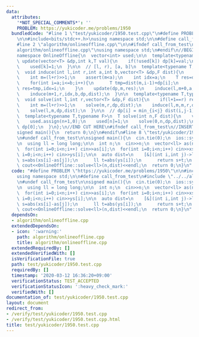 ```yaml
---
data:
  attributes:
    '*NOT_SPECIAL_COMMENTS*': ''
    PROBLEM: https://yukicoder.me/problems/1950
  bundledCode: "#line 1 \"test/yukicoder/1950.test.cpp\"\n#define PROBLEM \"https://yukicoder.me/problems/1950\"\
    \n\n#include<bits/stdc++.h>\nusing namespace std;\n\n#define call_from_test\n\
    #line 2 \"algorithm/onlineoffline.cpp\"\n\n#ifndef call_from_test\n#line 5 \"\
    algorithm/onlineoffline.cpp\"\nusing namespace std;\n#endif\n//BEGIN CUT HERE\n\
    namespace OnlineOffline{\n  vector<int> used;\n\n  template<typename T>\n  void\
    \ update(vector<T> &dp,int k,T val){\n    if(!used[k]) dp[k]=val;\n    dp[k]=min(dp[k],val);\n\
    \    used[k]=1;\n  }\n\n  // [l, r), [a, b]\n  template<typename T,typename F>\n\
    \  void induce(int l,int r,int a,int b,vector<T> &dp,F dist){\n    if(l==r) return;\n\
    \    int m=(l+r)>>1;\n    assert(m<a);\n    int idx=a;\n    T res=dist(m,idx-1)+dp[idx];\n\
    \    for(int i=a;i<=b;i++){\n      T tmp=dist(m,i-1)+dp[i];\n      if(tmp<res)\
    \ res=tmp,idx=i;\n    }\n    update(dp,m,res);\n    induce(l,m+0,a,idx,dp,dist);\n\
    \    induce(m+1,r,idx,b,dp,dist);\n  }\n\n  template<typename T,typename F>\n\
    \  void solve(int l,int r,vector<T> &dp,F dist){\n    if(l+1==r) return update(dp,l,dist(l,l)+dp[r]);\n\
    \    int m=(l+r)>>1;\n    solve(m,r,dp,dist);\n    induce(l,m,m,r,dp,dist);\n\
    \    solve(l,m,dp,dist);\n  }\n\n  // dp[i] = min_{i<j} dist(i,j-1) + dp[j]\n\
    \  template<typename T,typename F>\n  T solve(int n,F dist){\n    vector<T> dp(n+1,0);\n\
    \    used.assign(n+1,0);\n    used[n]=1;\n    solve(0,n,dp,dist);\n    return\
    \ dp[0];\n  }\n};\n//END CUT HERE\n#ifndef call_from_test\n//INSERT ABOVE HERE\n\
    signed main(){\n  return 0;\n}\n#endif\n#line 8 \"test/yukicoder/1950.test.cpp\"\
    \n#undef call_from_test\n\nsigned main(){\n  cin.tie(0);\n  ios::sync_with_stdio(0);\n\
    \n  using ll = long long;\n\n  int n;\n  cin>>n;\n  vector<ll> as(n),xs(n),ys(n);\n\
    \  for(int i=0;i<n;i++) cin>>as[i];\n  for(int i=0;i<n;i++) cin>>xs[i];\n  for(int\
    \ i=0;i<n;i++) cin>>ys[i];\n\n  auto dist=\n    [&](int i,int j)->ll{\n      ll\
    \ s=abs(xs[i]-as[j]);\n      ll t=abs(ys[i]);\n      return s+t;\n    };\n\n \
    \ cout<<OnlineOffline::solve<ll>(n,dist)<<endl;\n  return 0;\n}\n"
  code: "#define PROBLEM \"https://yukicoder.me/problems/1950\"\n\n#include<bits/stdc++.h>\n\
    using namespace std;\n\n#define call_from_test\n#include \"../../algorithm/onlineoffline.cpp\"\
    \n#undef call_from_test\n\nsigned main(){\n  cin.tie(0);\n  ios::sync_with_stdio(0);\n\
    \n  using ll = long long;\n\n  int n;\n  cin>>n;\n  vector<ll> as(n),xs(n),ys(n);\n\
    \  for(int i=0;i<n;i++) cin>>as[i];\n  for(int i=0;i<n;i++) cin>>xs[i];\n  for(int\
    \ i=0;i<n;i++) cin>>ys[i];\n\n  auto dist=\n    [&](int i,int j)->ll{\n      ll\
    \ s=abs(xs[i]-as[j]);\n      ll t=abs(ys[i]);\n      return s+t;\n    };\n\n \
    \ cout<<OnlineOffline::solve<ll>(n,dist)<<endl;\n  return 0;\n}\n"
  dependsOn:
  - algorithm/onlineoffline.cpp
  extendedDependsOn:
  - icon: ':warning:'
    path: algorithm/onlineoffline.cpp
    title: algorithm/onlineoffline.cpp
  extendedRequiredBy: []
  extendedVerifiedWith: []
  isVerificationFile: true
  path: test/yukicoder/1950.test.cpp
  requiredBy: []
  timestamp: '2020-03-12 16:36:20+09:00'
  verificationStatus: TEST_ACCEPTED
  verificationStatusIcon: ':heavy_check_mark:'
  verifiedWith: []
documentation_of: test/yukicoder/1950.test.cpp
layout: document
redirect_from:
- /verify/test/yukicoder/1950.test.cpp
- /verify/test/yukicoder/1950.test.cpp.html
title: test/yukicoder/1950.test.cpp
---
```

